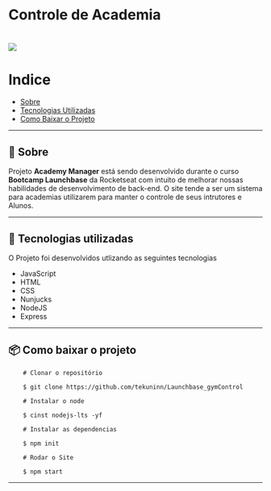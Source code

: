 #  Controle de Academia

<h1 allign="center">
    <img src="public/academy_gif.gif">
</h1>

#     Indice
- [Sobre](#-sobre)
- [Tecnologias Utilizadas](#-tecnologias-utilizadas)
- [Como Baixar o Projeto](#-como-baixar-o-projeto)

---

## 📖     Sobre
Projeto **Academy Manager** está sendo desenvolvido durante o curso **Bootcamp Launchbase** da Rocketseat com intuito de melhorar nossas habilidades de desenvolvimento de back-end.
O site tende a ser um sistema para academias utilizarem para manter o controle de seus intrutores e Alunos.

---

## 🚀     Tecnologias utilizadas

O Projeto foi desenvolvidos utlizando as seguintes tecnologias

- JavaScript
- HTML
- CSS
- Nunjucks
- NodeJS
- Express

--- 

## 📦     Como baixar o projeto

```
    # Clonar o repositório

    $ git clone https://github.com/tekuninn/Launchbase_gymControl

    # Instalar o node

    $ cinst nodejs-lts -yf

    # Instalar as dependencias

    $ npm init 
    
    # Rodar o Site
    
    $ npm start

```

--- 
